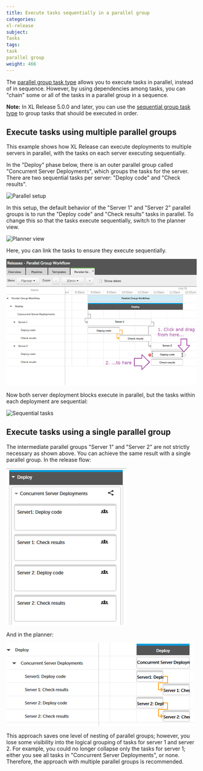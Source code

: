 ```yaml
---
title: Execute tasks sequentially in a parallel group
categories:
xl-release
subject:
Tasks
tags:
task
parallel group
weight: 466
---
```


The [parallel group task type](/xl-release/how-to/create-a-parallel-group.html) allows you to execute tasks in parallel, instead of in sequence. However, by using dependencies among tasks, you can "chain" some or all of the tasks in a parallel group in a sequence.

**Note:** In XL Release 5.0.0 and later, you can use the [sequential group task type](/xl-release/how-to/create-a-sequential-group.html) to group tasks that should be executed in order.

## Execute tasks using multiple parallel groups

This example shows how XL Release can execute deployments to multiple servers in parallel, with the tasks on each server executing sequentially.

In the "Deploy" phase below, there is an outer parallel group called "Concurrent Server Deployments", which groups the tasks for the server. There are two sequential tasks per server: "Deploy code" and "Check results".

![Parallel setup](../images/deploy-servers-parallel_setup.png)

In this setup, the default behavior of the "Server 1" and "Server 2" parallel groups is to run the "Deploy code" and "Check results" tasks in parallel. To change this so that the tasks execute sequentially, switch to the planner view.

![Planner view](../images/deploy-servers-parallel-planner_view.png)

Here, you can link the tasks to ensure they execute sequentially.

![Linking tasks](../images/linking-tasks-in-xlr-planner.png)

Now both server deployment blocks execute in parallel, but the tasks within each deployment are sequential:

![Sequential tasks](../images/deploy-servers-parallel_running.png)

## Execute tasks using a single parallel group

The intermediate parallel groups "Server 1" and "Server 2" are not strictly necessary as shown above. You can achieve the same result with a single parallel group. In the release flow:

![Single parallel group](../images/seq-task-groups-in-parallel-block-no-wrapper.PNG)

And in the planner:

![Single parallel group in planner view](../images/seq-task-groups-in-parallel-block-no-wrapper-in-planner.PNG)

This approach saves one level of nesting of parallel groups; however, you lose some visibility into the logical grouping of tasks for server 1 and server 2. For example, you could no longer collapse only the tasks for server 1; either you see all tasks in "Concurrent Server Deployments", or none. Therefore, the approach with multiple parallel groups is recommended.
